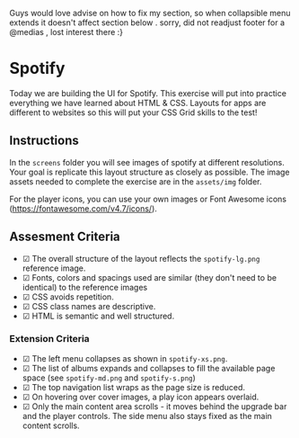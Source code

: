 Guys would love advise on how to fix my section, so when collapsible menu extends it doesn't affect section below .
sorry, did not readjust footer for a @medias , lost interest there :}

# Spotify
Today we are building the UI for Spotify. This exercise will put into practice everything we have learned about HTML & CSS. Layouts for apps are different to websites so this will put your CSS Grid skills to the test!

## Instructions
In the `screens` folder you will see images of spotify at different resolutions. Your goal is replicate this layout structure as closely as possible. The image assets needed to complete the exercise are in the `assets/img` folder.

For the player icons, you can use your own images or Font Awesome icons (https://fontawesome.com/v4.7/icons/).

## Assesment Criteria
* &#9745; The overall structure of the layout reflects the `spotify-lg.png` reference image. 
* &#9745; Fonts, colors and spacings used are similar (they don't need to be identical) to the reference images
* &#9745; CSS avoids repetition.
* &#9745; CSS class names are descriptive.
* &#9745; HTML is semantic and well structured.

### Extension Criteria
* &#9745; The left menu collapses as shown in `spotify-xs.png`.
* &#9745; The list of albums expands and collapses to fill the available page space (see `spotify-md.png` and `spotify-s.png`)
* &#9745; The top navigation list wraps as the page size is reduced.
* &#9745; On hovering over cover images, a play icon appears overlaid.
* &#9745; Only the main content area scrolls - it moves behind the upgrade bar and the player controls. The side menu also stays fixed as the main content scrolls.
